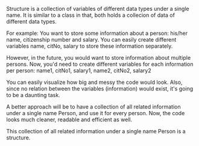 Structure is a collection of variables of different data types under a single name. It is similar to a class in that, both holds a collecion of data of different data types.

For example: You want to store some information about a person: his/her name, citizenship number and salary. You can easily create different variables name, citNo, salary to store these information separately.

However, in the future, you would want to store information about multiple persons. Now, you'd need to create different variables for each information per person: name1, citNo1, salary1, name2, citNo2, salary2

You can easily visualize how big and messy the code would look. Also, since no relation between the variables (information) would exist, it's going to be a daunting task.

A better approach will be to have a collection of all related information under a single name Person, and use it for every person. Now, the code looks much cleaner, readable and efficient as well.

This collection of all related information under a single name Person is a structure.
